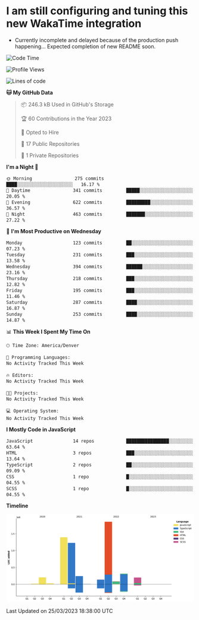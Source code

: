 # I am still configuring and tuning this new WakaTime integration
- Currently incomplete and delayed because of the production push happening... Expected completion of new README soon.
<!--START_SECTION:waka-->
![Code Time](http://img.shields.io/badge/Code%20Time-25%20hrs%2038%20mins-blue)

![Profile Views](http://img.shields.io/badge/Profile%20Views-1-blue)

![Lines of code](https://img.shields.io/badge/From%20Hello%20World%20I%27ve%20Written-5.7%20million%20lines%20of%20code-blue)

**🐱 My GitHub Data** 

> 📦 246.3 kB Used in GitHub's Storage 
 > 
> 🏆 60 Contributions in the Year 2023
 > 
> 💼 Opted to Hire
 > 
> 📜 17 Public Repositories 
 > 
> 🔑 1 Private Repositories 
 > 
**I'm a Night 🦉** 

```text
🌞 Morning                275 commits         ████░░░░░░░░░░░░░░░░░░░░░   16.17 % 
🌆 Daytime                341 commits         █████░░░░░░░░░░░░░░░░░░░░   20.05 % 
🌃 Evening                622 commits         █████████░░░░░░░░░░░░░░░░   36.57 % 
🌙 Night                  463 commits         ███████░░░░░░░░░░░░░░░░░░   27.22 % 
```
📅 **I'm Most Productive on Wednesday** 

```text
Monday                   123 commits         ██░░░░░░░░░░░░░░░░░░░░░░░   07.23 % 
Tuesday                  231 commits         ███░░░░░░░░░░░░░░░░░░░░░░   13.58 % 
Wednesday                394 commits         ██████░░░░░░░░░░░░░░░░░░░   23.16 % 
Thursday                 218 commits         ███░░░░░░░░░░░░░░░░░░░░░░   12.82 % 
Friday                   195 commits         ███░░░░░░░░░░░░░░░░░░░░░░   11.46 % 
Saturday                 287 commits         ████░░░░░░░░░░░░░░░░░░░░░   16.87 % 
Sunday                   253 commits         ████░░░░░░░░░░░░░░░░░░░░░   14.87 % 
```


📊 **This Week I Spent My Time On** 

```text
🕑︎ Time Zone: America/Denver

💬 Programming Languages: 
No Activity Tracked This Week

🔥 Editors: 
No Activity Tracked This Week

🐱‍💻 Projects: 
No Activity Tracked This Week

💻 Operating System: 
No Activity Tracked This Week
```

**I Mostly Code in JavaScript** 

```text
JavaScript               14 repos            ████████████████░░░░░░░░░   63.64 % 
HTML                     3 repos             ███░░░░░░░░░░░░░░░░░░░░░░   13.64 % 
TypeScript               2 repos             ██░░░░░░░░░░░░░░░░░░░░░░░   09.09 % 
CSS                      1 repo              █░░░░░░░░░░░░░░░░░░░░░░░░   04.55 % 
SCSS                     1 repo              █░░░░░░░░░░░░░░░░░░░░░░░░   04.55 % 
```



**Timeline**

![Lines of Code chart](https://raw.githubusercontent.com/certifiedbice/certifiedbice/main/assets/bar_graph.png)


 Last Updated on 25/03/2023 18:38:00 UTC
<!--END_SECTION:waka-->
